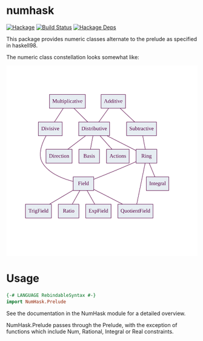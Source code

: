 numhask
===

[![Hackage](https://img.shields.io/hackage/v/numhask.svg)](https://hackage.haskell.org/package/numhask)
[![Build Status](https://github.com/tonyday567/numhask/workflows/haskell-ci/badge.svg)](https://github.com/tonyday567/numhask/actions?query=workflow%3Ahaskell-ci) [![Hackage Deps](https://img.shields.io/hackage-deps/v/numhask.svg)](http://packdeps.haskellers.com/reverse/numhask)

This package provides numeric classes alternate to the prelude as specified in haskell98.

The numeric class constellation looks somewhat like:

![nh](other/nh.svg)

Usage
===

``` haskell
{-# LANGUAGE RebindableSyntax #-}
import NumHask.Prelude
```
See the documentation in the NumHask module for a detailed overview.

NumHask.Prelude passes through the Prelude, with the exception of functions which include Num, Rational, Integral or Real constraints.

